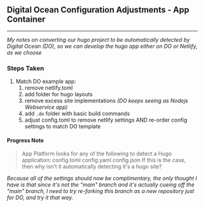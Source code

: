 ## Digital Ocean Configuration Adjustments - App Container
---
_My notes on converting our hugo project to be automatically detected by Digital Ocean (DO), so we can develop the hugo app either on DO or Netlify, as we choose_

### Steps Taken
1. Match DO example app:
   1. remove netlify.toml
   2. add folder for hugo layouts
   3. remove excess site implementations _(DO keeps seeing as Nodejs Webservice app)_
   4. add `.do` folder with basic build commands
   5. adjust config.toml to remove netlify settings AND re-order config settings to match DO template

#### Progress Note
> App Platform looks for any of the following to detect a Hugo application:
>   config.toml
>   config.yaml
>   config.json
> If this is the case, then why isn't it automatically detecting it's a hugo site?

_Because all of the settings should now be complimentary, the only thought I have is that since it's not the "main" branch and it's actually cueing off the "main" branch, I need to try re-forking this branch as a new repository just for DO, and try it that way._